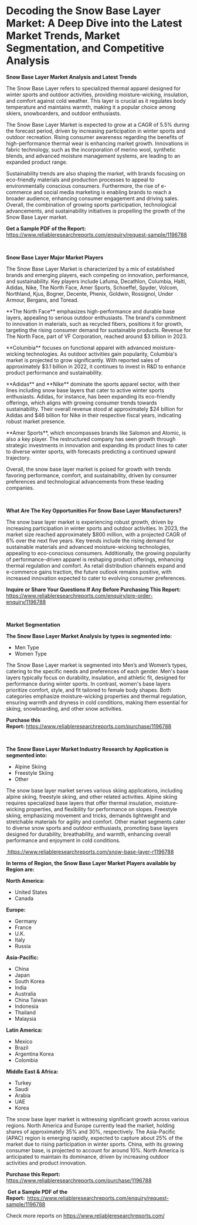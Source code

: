 <p><h1>Decoding the Snow Base Layer Market: A Deep Dive into the Latest Market Trends, Market Segmentation, and Competitive Analysis</h1></p><p><strong>Snow Base Layer Market Analysis and Latest Trends</strong></p>
<p><p>The Snow Base Layer refers to specialized thermal apparel designed for winter sports and outdoor activities, providing moisture-wicking, insulation, and comfort against cold weather. This layer is crucial as it regulates body temperature and maintains warmth, making it a popular choice among skiers, snowboarders, and outdoor enthusiasts.</p><p>The Snow Base Layer Market is expected to grow at a CAGR of 5.5% during the forecast period, driven by increasing participation in winter sports and outdoor recreation. Rising consumer awareness regarding the benefits of high-performance thermal wear is enhancing market growth. Innovations in fabric technology, such as the incorporation of merino wool, synthetic blends, and advanced moisture management systems, are leading to an expanded product range.</p><p>Sustainability trends are also shaping the market, with brands focusing on eco-friendly materials and production processes to appeal to environmentally conscious consumers. Furthermore, the rise of e-commerce and social media marketing is enabling brands to reach a broader audience, enhancing consumer engagement and driving sales. Overall, the combination of growing sports participation, technological advancements, and sustainability initiatives is propelling the growth of the Snow Base Layer market.</p></p>
<p><strong>Get a Sample PDF of the Report:&nbsp;</strong> <a href="https://www.reliableresearchreports.com/enquiry/request-sample/1196788?utm_campaign=2197&utm_medium=2&utm_source=Github&utm_content=ia&utm_term=07022025&utm_id=snow-base-layer">https://www.reliableresearchreports.com/enquiry/request-sample/1196788</a></p>
<p>&nbsp;</p>
<p><strong>Snow Base Layer Major Market Players</strong></p>
<p><p>The Snow Base Layer Market is characterized by a mix of established brands and emerging players, each competing on innovation, performance, and sustainability. Key players include Lafuma, Decathlon, Columbia, Halti, Adidas, Nike, The North Face, Amer Sports, Schoeffel, Spyder, Volcom, Northland, Kjus, Bogner, Decente, Phenix, Goldwin, Rossignol, Under Armour, Bergans, and Toread.</p><p>**The North Face** emphasizes high-performance and durable base layers, appealing to serious outdoor enthusiasts. The brand's commitment to innovation in materials, such as recycled fibers, positions it for growth, targeting the rising consumer demand for sustainable products. Revenue for The North Face, part of VF Corporation, reached around $3 billion in 2023.</p><p>**Columbia** focuses on functional apparel with advanced moisture-wicking technologies. As outdoor activities gain popularity, Columbia's market is projected to grow significantly. With reported sales of approximately $3.1 billion in 2022, it continues to invest in R&D to enhance product performance and sustainability.</p><p>**Adidas** and **Nike** dominate the sports apparel sector, with their lines including snow base layers that cater to active winter sports enthusiasts. Adidas, for instance, has been expanding its eco-friendly offerings, which aligns with growing consumer trends towards sustainability. Their overall revenue stood at approximately $24 billion for Adidas and $46 billion for Nike in their respective fiscal years, indicating robust market presence.</p><p>**Amer Sports**, which encompasses brands like Salomon and Atomic, is also a key player. The restructured company has seen growth through strategic investments in innovation and expanding its product lines to cater to diverse winter sports, with forecasts predicting a continued upward trajectory.</p><p>Overall, the snow base layer market is poised for growth with trends favoring performance, comfort, and sustainability, driven by consumer preferences and technological advancements from these leading companies.</p></p>
<p>&nbsp;</p>
<p><strong>What Are The Key Opportunities For Snow Base Layer Manufacturers?</strong></p>
<p><p>The snow base layer market is experiencing robust growth, driven by increasing participation in winter sports and outdoor activities. In 2023, the market size reached approximately $800 million, with a projected CAGR of 6% over the next five years. Key trends include the rising demand for sustainable materials and advanced moisture-wicking technologies, appealing to eco-conscious consumers. Additionally, the growing popularity of performance-driven apparel is reshaping product offerings, enhancing thermal regulation and comfort. As retail distribution channels expand and e-commerce gains traction, the future outlook remains positive, with increased innovation expected to cater to evolving consumer preferences.</p></p>
<p><strong>Inquire or Share Your Questions If Any Before Purchasing This Report:</strong> <a href="https://www.reliableresearchreports.com/enquiry/pre-order-enquiry/1196788?utm_campaign=2197&utm_medium=2&utm_source=Github&utm_content=ia&utm_term=07022025&utm_id=snow-base-layer">https://www.reliableresearchreports.com/enquiry/pre-order-enquiry/1196788</a></p>
<p>&nbsp;</p>
<p><strong>Market Segmentation</strong></p>
<p><strong>The Snow Base Layer Market Analysis by types is segmented into:</strong></p>
<p><ul><li>Men Type</li><li>Women Type</li></ul></p>
<p><p>The Snow Base Layer market is segmented into Men’s and Women’s types, catering to the specific needs and preferences of each gender. Men's base layers typically focus on durability, insulation, and athletic fit, designed for performance during winter sports. In contrast, women's base layers prioritize comfort, style, and fit tailored to female body shapes. Both categories emphasize moisture-wicking properties and thermal regulation, ensuring warmth and dryness in cold conditions, making them essential for skiing, snowboarding, and other snow activities.</p></p>
<p><strong>Purchase this Report:&nbsp;</strong><a href="https://www.reliableresearchreports.com/purchase/1196788?utm_campaign=2197&utm_medium=2&utm_source=Github&utm_content=ia&utm_term=07022025&utm_id=snow-base-layer">https://www.reliableresearchreports.com/purchase/1196788</a></p>
<p>&nbsp;</p>
<p><strong>The Snow Base Layer Market Industry Research by Application is segmented into:</strong></p>
<p><ul><li>Alpine Skiing</li><li>Freestyle Skiing</li><li>Other</li></ul></p>
<p><p>The snow base layer market serves various skiing applications, including alpine skiing, freestyle skiing, and other related activities. Alpine skiing requires specialized base layers that offer thermal insulation, moisture-wicking properties, and flexibility for performance on slopes. Freestyle skiing, emphasizing movement and tricks, demands lightweight and stretchable materials for agility and comfort. Other market segments cater to diverse snow sports and outdoor enthusiasts, promoting base layers designed for durability, breathability, and warmth, enhancing overall performance and enjoyment in cold conditions.</p></p>
<p><a href="https://www.reliableresearchreports.com/snow-base-layer-r1196788?utm_campaign=2197&utm_medium=2&utm_source=Github&utm_content=ia&utm_term=07022025&utm_id=snow-base-layer">&nbsp;https://www.reliableresearchreports.com/snow-base-layer-r1196788</a></p>
<p><strong>In terms of Region, the Snow Base Layer Market Players available by Region are:</strong></p>
<p>
    <p> <strong> North America: </strong>
        <ul>
            <li>United States</li>
            <li>Canada</li>
        </ul>
        </p> 
    <p> <strong> Europe: </strong>
        <ul>
            <li>Germany</li>
            <li>France</li>
            <li>U.K.</li>
            <li>Italy</li>
            <li>Russia</li>
        </ul>
        </p> 
    <p> <strong> Asia-Pacific: </strong>
        <ul>
            <li>China</li>
            <li>Japan</li>
            <li>South Korea</li>
            <li>India</li>
            <li>Australia</li>
            <li>China Taiwan</li>
            <li>Indonesia</li>
            <li>Thailand</li>
            <li>Malaysia</li>
        </ul>
        </p> 
    <p> <strong> Latin America: </strong>
        <ul>
            <li>Mexico</li>
            <li>Brazil</li>
            <li>Argentina Korea</li>
            <li>Colombia</li>
        </ul>
        </p> 
    <p> <strong> Middle East & Africa: </strong>
        <ul>
            <li>Turkey</li>
            <li>Saudi</li>
            <li>Arabia</li>
            <li>UAE</li>
            <li>Korea</li>
        </ul>
    </p>
    </p>
<p><p>The snow base layer market is witnessing significant growth across various regions. North America and Europe currently lead the market, holding shares of approximately 35% and 30%, respectively. The Asia-Pacific (APAC) region is emerging rapidly, expected to capture about 25% of the market due to rising participation in winter sports. China, with its growing consumer base, is projected to account for around 10%. North America is anticipated to maintain its dominance, driven by increasing outdoor activities and product innovation.</p></p>
<p><strong>Purchase this Report: </strong><a href="https://www.reliableresearchreports.com/purchase/1196788?utm_campaign=2197&utm_medium=2&utm_source=Github&utm_content=ia&utm_term=07022025&utm_id=snow-base-layer">https://www.reliableresearchreports.com/purchase/1196788</a></p>
<p>&nbsp;<strong>Get a Sample PDF of the Report:&nbsp;&nbsp;</strong><a href="https://www.reliableresearchreports.com/enquiry/request-sample/1196788?utm_campaign=2197&utm_medium=2&utm_source=Github&utm_content=ia&utm_term=07022025&utm_id=snow-base-layer">https://www.reliableresearchreports.com/enquiry/request-sample/1196788</a></p>
<p><strong></strong></p>
<p>Check more reports on <a href="https://www.reliableresearchreports.com/?utm_campaign=2197&utm_medium=2&utm_source=Github&utm_content=ia&utm_term=07022025&utm_id=snow-base-layer">https://www.reliableresearchreports.com/</a></p>